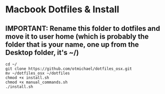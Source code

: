 # Macbook Dotfiles & Install
## IMPORTANT: Rename this folder to dotfiles and move it to user home (which is probably the folder that is your name, one up from the Desktop folder, it's ~/)

~~~
cd ~/
git clone https://github.com/otmichael/dotfiles_osx.git
mv ~/dotfiles_osx ~/dotfiles
chmod +x install.sh
chmod +x manual_commands.sh
./install.sh
~~~
